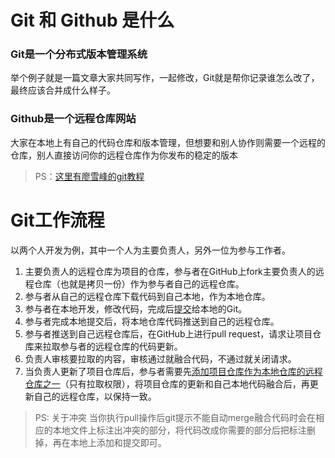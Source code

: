 # Git 和 Github 是什么
### Git是一个分布式版本管理系统
举个例子就是一篇文章大家共同写作，一起修改，Git就是帮你记录谁怎么改了，最终应该合并成什么样子。
### Github是一个远程仓库网站
大家在本地上有自己的代码仓库和版本管理，但想要和别人协作则需要一个远程的仓库，别人直接访问你的远程仓库作为你发布的稳定的版本
> PS：[这里有廖雪峰的git教程](http://www.liaoxuefeng.com/wiki/0013739516305929606dd18361248578c67b8067c8c017b000/)
# Git工作流程
以两个人开发为例，其中一个人为主要负责人，另外一位为参与工作者。 
1. 主要负责人的远程仓库为项目的仓库，参与者在GitHub上fork主要负责人的远程仓库（也就是拷贝一份）作为参与者自己的远程仓库。
2. 参与者从自己的远程仓库下载代码到自己本地，作为本地仓库。
3. 参与者在本地开发，修改代码，完成后[提交](http://www.runoob.com/git/git-basic-operations.html)给本地的Git。
4. 参与者完成本地提交后，将本地仓库代码推送到自己的远程仓库。
5. 参与者推送到自己远程仓库后，在GitHub上进行pull request，请求让项目仓库来拉取参与者的远程仓库的代码更新。
6. 负责人审核要拉取的内容，审核通过就融合代码，不通过就关闭请求。
7. 当负责人更新了项目仓库后，参与者需要先[添加项目仓库作为本地仓库的远程仓库之一](http://www.cnblogs.com/chucklu/p/4056373.html)（只有拉取权限），将项目仓库的更新和自己本地代码融合后，再更新自己的远程仓库，以保持一致。
> PS: 关于冲突 当你执行pull操作后git提示不能自动merge融合代码时会在相应的本地文件上标注出冲突的部分，将代码改成你需要的部分后把标注删掉，再在本地上添加和提交即可。
